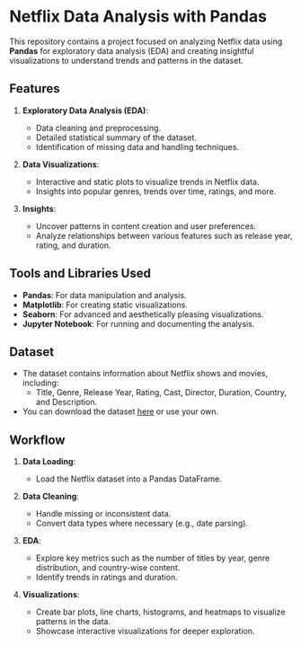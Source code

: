 # Netflix Data Analysis with Pandas

This repository contains a project focused on analyzing Netflix data using **Pandas** for exploratory data analysis (EDA) and creating insightful visualizations to understand trends and patterns in the dataset.

## Features
1. **Exploratory Data Analysis (EDA)**:
   - Data cleaning and preprocessing.
   - Detailed statistical summary of the dataset.
   - Identification of missing data and handling techniques.

2. **Data Visualizations**:
   - Interactive and static plots to visualize trends in Netflix data.
   - Insights into popular genres, trends over time, ratings, and more.

3. **Insights**:
   - Uncover patterns in content creation and user preferences.
   - Analyze relationships between various features such as release year, rating, and duration.

## Tools and Libraries Used
- **Pandas**: For data manipulation and analysis.
- **Matplotlib**: For creating static visualizations.
- **Seaborn**: For advanced and aesthetically pleasing visualizations.
- **Jupyter Notebook**: For running and documenting the analysis.

## Dataset
- The dataset contains information about Netflix shows and movies, including:
  - Title, Genre, Release Year, Rating, Cast, Director, Duration, Country, and Description.
- You can download the dataset [here](https://www.kaggle.com/shivamb/netflix-shows) or use your own.

## Workflow
1. **Data Loading**:
   - Load the Netflix dataset into a Pandas DataFrame.

2. **Data Cleaning**:
   - Handle missing or inconsistent data.
   - Convert data types where necessary (e.g., date parsing).

3. **EDA**:
   - Explore key metrics such as the number of titles by year, genre distribution, and country-wise content.
   - Identify trends in ratings and duration.

4. **Visualizations**:
   - Create bar plots, line charts, histograms, and heatmaps to visualize patterns in the data.
   - Showcase interactive visualizations for deeper exploration.
